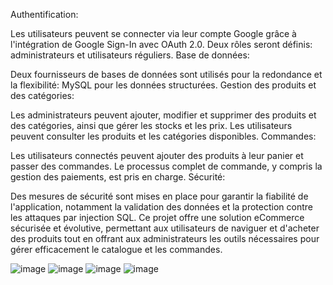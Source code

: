 Authentification:

Les utilisateurs peuvent se connecter via leur compte Google grâce à l'intégration de Google Sign-In avec OAuth 2.0.
Deux rôles seront définis: administrateurs et utilisateurs réguliers.
Base de données:

Deux fournisseurs de bases de données sont utilisés pour la redondance et la flexibilité: MySQL pour les données structurées.
Gestion des produits et des catégories:

Les administrateurs peuvent ajouter, modifier et supprimer des produits et des catégories, ainsi que gérer les stocks et les prix.
Les utilisateurs peuvent consulter les produits et les catégories disponibles.
Commandes:

Les utilisateurs connectés peuvent ajouter des produits à leur panier et passer des commandes.
Le processus complet de commande, y compris la gestion des paiements, est pris en charge.
Sécurité:

Des mesures de sécurité sont mises en place pour garantir la fiabilité de l'application, notamment la validation des données et la protection contre les attaques par injection SQL.
Ce projet offre une solution eCommerce sécurisée et évolutive, permettant aux utilisateurs de naviguer et d'acheter des produits tout en offrant aux administrateurs les outils nécessaires pour gérer efficacement le catalogue et les commandes.

![image](https://github.com/BOUMMISSESofia/eCommSpringBootApp/assets/119710851/3bf13b05-995c-43cc-853c-8fdbaaa5d78d)
![image](https://github.com/BOUMMISSESofia/eCommSpringBootApp/assets/119710851/14153474-fc79-4c64-95f3-24fb188a1a10)
![image](https://github.com/BOUMMISSESofia/eCommSpringBootApp/assets/119710851/894a1e93-9e30-445e-a3fe-56024ca2853d)
![image](https://github.com/BOUMMISSESofia/eCommSpringBootApp/assets/119710851/6b79218f-afa1-4027-ba41-aaa0e7bdf637)



